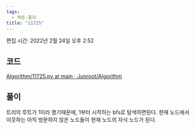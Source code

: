 ```yaml
---
tags:
  - 백준-풀이
title: "11725"
---
```


편집 시간: 2022년 2월 24일 오후 2:52

## 코드

[Algorithm/11725.py at main · Junroot/Algorithm](https://github.com/Junroot/Algorithm/blob/main/backjoon/11725.py)

## 풀이

트리의 루트가 1이라 했기때문에, 1부터 시작하는 bfs로 탐색하면된다. 현재 노드에서 이웃하는 아직 방문하지 않은 노드들이 현재 노드의 자식 노드가 된다.
